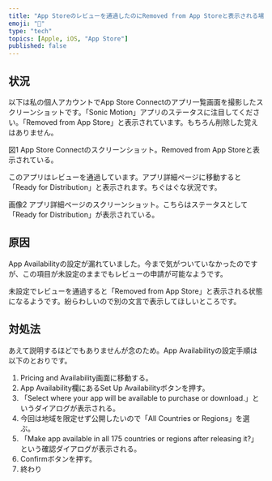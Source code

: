 ```yaml
---
title: "App Storeのレビューを通過したのにRemoved from App Storeと表示される場合の対処法"
emoji: "📘"
type: "tech"
topics: [Apple, iOS, "App Store"]
published: false
---
```

## 状況

以下は私の個人アカウントでApp Store Connectのアプリ一覧画面を撮影したスクリーンショットです。「Sonic Motion」アプリのステータスに注目してください。「Removed from App Store」と表示されています。もちろん削除した覚えはありません。

図1 App Store Connectのスクリーンショット。Removed from App Storeと表示されている。

このアプリはレビューを通過しています。アプリ詳細ページに移動すると「Ready for Distribution」と表示されます。ちぐはぐな状況です。

画像2 アプリ詳細ページのスクリーンショット。こちらはステータスとして「Ready for Distribution」が表示されている。

## 原因

App Availabilityの設定が漏れていました。今まで気がついていなかったのですが、この項目が未設定のままでもレビューの申請が可能なようです。

未設定でレビューを通過すると「Removed from App Store」と表示される状態になるようです。紛らわしいので別の文言で表示してほしいところです。

## 対処法

あえて説明するほどでもありませんが念のため。App Availabilityの設定手順は以下のとおりです。

1. Pricing and Availability画面に移動する。
2. App Availability欄にあるSet Up Availabilityボタンを押す。
3. 「Select where your app will be available to purchase or download.」というダイアログが表示される。
4. 今回は地域を限定せず公開したいので「All Countries or Regions」を選ぶ。
5. 「Make app available in all 175 countries or regions after releasing it?」という確認ダイアログが表示される。
6. Confirmボタンを押す。
7. 終わり

